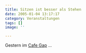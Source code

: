```yaml
---
title: Sitzen ist besser als Stehen
date: 2005-01-04 13:17:17
category: Veranstaltungen
tags: []
image: ''

---
```


Gestern im [Cafe Gap](http://www.speakandspin.de/) ...
